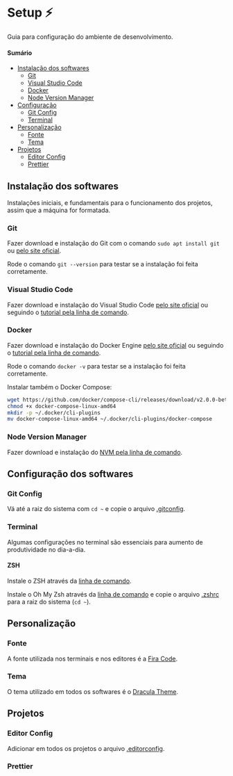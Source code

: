 # Setup ⚡

Guia para configuração do ambiente de desenvolvimento.

#### Sumário

- [Instalação dos softwares](#instalação-dos-softwares)
  - [Git](#git)
  - [Visual Studio Code](#visual-studio-code)
  - [Docker](#docker)
  - [Node Version Manager](#node-version-manager)
- [Configuração](#configuração-dos-softwares)
  - [Git Config](#git-config)
  - [Terminal](#terminal)
- [Personalização](#personalização)
  - [Fonte](#fonte)
  - [Tema](#tema)
- [Projetos](#projetos)
  - [Editor Config](#editor-config)
  - [Prettier](#prettier)

## Instalação dos softwares

Instalações iniciais, e fundamentais para o funcionamento dos projetos, assim que a máquina for formatada.

### Git

Fazer download e instalação do Git com o comando `sudo apt install git` ou [pelo site oficial](https://git-scm.com/download/).

Rode o comando `git --version` para testar se a instalação foi feita corretamente.

### Visual Studio Code

Fazer download e instalação do Visual Studio Code [pelo site oficial](https://code.visualstudio.com/download) ou seguindo o [tutorial pela linha de comando](https://code.visualstudio.com/docs/setup/linux).

### Docker

Fazer download e instalação do Docker Engine [pelo site oficial](https://docs.docker.com/desktop/) ou seguindo o [tutorial pela linha de comando](https://docs.docker.com/engine/install/ubuntu/).

Rode o comando `docker -v` para testar se a instalação foi feita corretamente.

Instalar também o Docker Compose:

```sh
wget https://github.com/docker/compose-cli/releases/download/v2.0.0-beta.4/docker-compose-linux-amd64
chmod +x docker-compose-linux-amd64
mkdir -p ~/.docker/cli-plugins
mv docker-compose-linux-amd64 ~/.docker/cli-plugins/docker-compose
```

### Node Version Manager

Fazer download e instalação do [NVM pela linha de comando](https://github.com/nvm-sh/nvm#installing-and-updating).

## Configuração dos softwares

### Git Config

Vá até a raiz do sistema com `cd ~` e copie o arquivo [.gitconfig](/.gitconfig).

### Terminal

Algumas configurações no terminal são essenciais para aumento de produtividade no dia-a-dia.

#### ZSH

Instale o ZSH através da [linha de comando](https://github.com/ohmyzsh/ohmyzsh/wiki/Installing-ZSH).

Instale o Oh My Zsh através da [linha de comando](https://ohmyz.sh/#install) e copie o arquivo [.zshrc](/.zshrc) para a raiz do sistema (`cd ~`).

## Personalização

### Fonte

A fonte utilizada nos terminais e nos editores é a [Fira Code](https://github.com/tonsky/FiraCode).

### Tema

O tema utilizado em todos os softwares é o [Dracula Theme](https://draculatheme.com/).

## Projetos

### Editor Config

Adicionar em todos os projetos o arquivo [.editorconfig](/.editorconfig).

### Prettier
